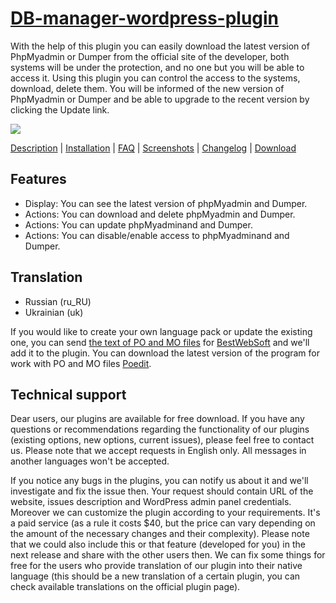 <a href="http://bestwebsoft.com/plugin/db-manager/" target=_blank>DB-manager-wordpress-plugin</a>
===========================

With the help of this plugin you can easily download the latest version of PhpMyadmin or Dumper from the official site of the developer, both systems will be under the protection, and no one but you will be able to access it. Using this plugin you can control the access to the systems, download, delete them. You will be informed of the new version of PhpMyadmin or Dumper and be able to upgrade to the recent version by clicking the Update link. 

<img src="http://bestwebsoft.com/wp-content/uploads/2014/04/db-manager-banner-website.jpg" />

<a href="http://bestwebsoft.com/plugin/db-manager/#description" target=_blank>Description</a> | 
<a href="http://bestwebsoft.com/plugin/db-manager/#installation" target=_blank>Installation</a> | 
<a href="http://bestwebsoft.com/plugin/db-manager/#faq" target=_blank>FAQ</a> | 
<a href="http://bestwebsoft.com/plugin/db-manager/#screenshots" target=_blank>Screenshots</a> | 
<a href="http://bestwebsoft.com/plugin/db-manager/#changelog" target=_blank>Changelog</a> | 
<a href="http://bestwebsoft.com/plugin/db-manager/#download" target=_blank>Download</a>

Features
-----------------------------
* Display: You can see the latest version of phpMyadmin and Dumper.
* Actions: You can download and delete phpMyadmin and Dumper.
* Actions: You can update phpMyadminand and Dumper.
* Actions: You can disable/enable access to phpMyadminand and Dumper.


Translation
-----------------------------
* Russian (ru_RU)
* Ukrainian (uk)

If you would like to create your own language pack or update the existing one, you can send <a href="http://codex.wordpress.org/Translating_WordPress" target="_blank">the text of PO and MO files</a> for <a href="http://support.bestwebsoft.com" target="_blank">BestWebSoft</a> and we'll add it to the plugin. You can download the latest version of the program for work with PO and MO files  <a href="http://www.poedit.net/download.php" target="_blank">Poedit</a>.


Technical support
-----------------------------
Dear users, our plugins are available for free download. If you have any questions or recommendations regarding the functionality of our plugins (existing options, new options, current issues), please feel free to contact us. Please note that we accept requests in English only. All messages in another languages won't be accepted.

If you notice any bugs in the plugins, you can notify us about it and we'll investigate and fix the issue then. Your request should contain URL of the website, issues description and WordPress admin panel credentials.
Moreover we can customize the plugin according to your requirements. It's a paid service (as a rule it costs $40, but the price can vary depending on the amount of the necessary changes and their complexity). Please note that we could also include this or that feature (developed for you) in the next release and share with the other users then. 
We can fix some things for free for the users who provide translation of our plugin into their native language (this should be a new translation of a certain plugin, you can check available translations on the official plugin page).
